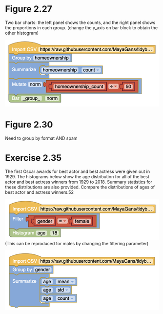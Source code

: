 # Figure 2.27
Two bar charts: the left panel shows the counts, and the right panel shows the proportions in each group. (change the y_axis on bar block to obtain the other histogram)

![](Figure_2_27.png)

# Figure 2.30
Need to group by format AND spam

# Exercise 2.35
The first Oscar awards for best actor and best actress were given out in 1929. The histograms below show the age distribution for all of the best actor and best actress winners from 1929 to 2018. Summary statistics for these distributions are also provided. Compare the distributions of ages of best actor and actress winners.52

![](Exercise_2_35.png)
(This can be reproduced for males by changing the filtering parameter)

![](Exercise_2_35b.png)

